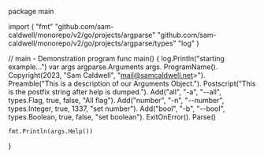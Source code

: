 package main

import (
	"fmt"
	"github.com/sam-caldwell/monorepo/v2/go/projects/argparse"
	"github.com/sam-caldwell/monorepo/v2/go/projects/argparse/types"
	"log"
)

// main - Demonstration program
func main() {
	log.Println("starting example...")
	var args argparse.Arguments
	args.
		ProgramName().
		Copyright(2023, "Sam Caldwell", "mail@samcaldwell.net>").
		Preamble("This is a description of our Arguments Object.").
		Postscript("This is the postfix string after help is dumped.").
		Add("all", "-a", "--all", types.Flag, true, false, "All flag").
		Add("number", "-n", "--number", types.Integer, true, 1337, "set number").
		Add("bool", "-b", "--bool", types.Boolean, true, false, "set boolean").
		ExitOnError().
		Parse()

	fmt.Println(args.Help())

}
